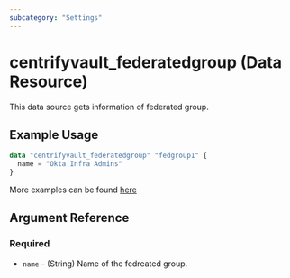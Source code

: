 ```yaml
---
subcategory: "Settings"
---
```


# centrifyvault_federatedgroup (Data Resource)

This data source gets information of federated group.

## Example Usage

```terraform
data "centrifyvault_federatedgroup" "fedgroup1" {
  name = "Okta Infra Admins"
}
```

More examples can be found [here](https://github.com/marcozj/terraform-provider-centrifyvault/tree/main/examples/centrifyvault_role/role_member_with_federatedgroup.tf)

## Argument Reference

### Required

- `name` - (String) Name of the fedreated group.